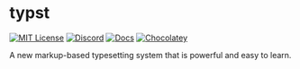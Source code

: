 # typst

[![MIT License](https://img.shields.io/badge/license-Apache%202-brightgreen)](https://choosealicense.com/licenses/apache/) [![Discord](https://img.shields.io/discord/1054443721975922748?color=5865F2&label=discord&labelColor=555)](https://discord.gg/2uDybryKPe) [![Docs](https://img.shields.io/website?down_message=offline&label=docs&up_color=007aff&up_message=online&url=https%3A%2F%2Ftypst.app%2Fdocs)](https://typst.app/docs/)
[![Chocolatey](https://img.shields.io/chocolatey/v/typst?include_prereleases)](https://community.chocolatey.org/packages/typst)

A new markup-based typesetting system that is powerful and easy to learn. 
